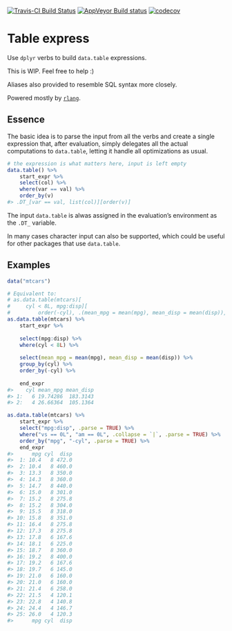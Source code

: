 <!-- README.md is generated from README.Rmd. Please edit that file -->

[![Travis-CI Build
Status](https://travis-ci.org/asardaes/table.express.svg?branch=master)](https://travis-ci.org/asardaes/table.express)
[![AppVeyor Build
status](https://ci.appveyor.com/api/projects/status/bb9606tfe648gajn?svg=true)](https://ci.appveyor.com/project/asardaes/table-express)
[![codecov](https://codecov.io/gh/asardaes/table.express/branch/master/graph/badge.svg)](https://codecov.io/gh/asardaes/table.express)

# Table express

Use `dplyr` verbs to build `data.table` expressions.

This is WIP. Feel free to help :)

Aliases also provided to resemble SQL syntax more closely.

Powered mostly by [`rlang`](http://cran.r-project.org/package=rlang).

## Essence

The basic idea is to parse the input from all the verbs and create a
single expression that, after evaluation, simply delegates all the
actual computations to `data.table`, letting it handle all optimizations
as usual.

``` r
# the expression is what matters here, input is left empty
data.table() %>%
    start_expr %>%
    select(col) %>%
    where(var == val) %>%
    order_by(v)
#> .DT_[var == val, list(col)][order(v)]
```

The input `data.table` is alwas assigned in the evaluation’s environment
as the `.DT_` variable.

In many cases character input can also be supported, which could be
useful for other packages that use `data.table`.

## Examples

``` r
data("mtcars")

# Equivalent to:
# as.data.table(mtcars)[
#     cyl < 8L, mpg:disp][
#         order(-cyl), .(mean_mpg = mean(mpg), mean_disp = mean(disp)), by = cyl]
as.data.table(mtcars) %>%
    start_expr %>%
    
    select(mpg:disp) %>%
    where(cyl < 8L) %>%
    
    select(mean_mpg = mean(mpg), mean_disp = mean(disp)) %>%
    group_by(cyl) %>%
    order_by(-cyl) %>%
    
    end_expr
#>    cyl mean_mpg mean_disp
#> 1:   6 19.74286  183.3143
#> 2:   4 26.66364  105.1364

as.data.table(mtcars) %>%
    start_expr %>%
    select("mpg:disp", .parse = TRUE) %>%
    where("vs == 0L", "am == 0L", .collapse = `|`, .parse = TRUE) %>%
    order_by("mpg", "-cyl", .parse = TRUE) %>%
    end_expr
#>      mpg cyl  disp
#>  1: 10.4   8 472.0
#>  2: 10.4   8 460.0
#>  3: 13.3   8 350.0
#>  4: 14.3   8 360.0
#>  5: 14.7   8 440.0
#>  6: 15.0   8 301.0
#>  7: 15.2   8 275.8
#>  8: 15.2   8 304.0
#>  9: 15.5   8 318.0
#> 10: 15.8   8 351.0
#> 11: 16.4   8 275.8
#> 12: 17.3   8 275.8
#> 13: 17.8   6 167.6
#> 14: 18.1   6 225.0
#> 15: 18.7   8 360.0
#> 16: 19.2   8 400.0
#> 17: 19.2   6 167.6
#> 18: 19.7   6 145.0
#> 19: 21.0   6 160.0
#> 20: 21.0   6 160.0
#> 21: 21.4   6 258.0
#> 22: 21.5   4 120.1
#> 23: 22.8   4 140.8
#> 24: 24.4   4 146.7
#> 25: 26.0   4 120.3
#>      mpg cyl  disp
```
